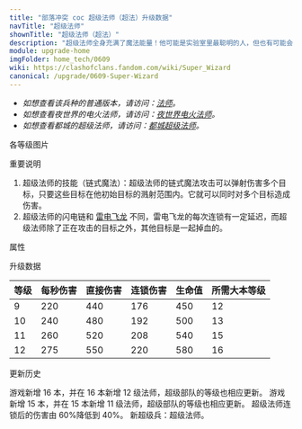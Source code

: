```yaml
---
title: "部落冲突 coc 超级法师（超法）升级数据"
navTitle: "超级法师"
shownTitle: "超级法师（超法）"
description: "超级法师全身充满了魔法能量！他可能是实验室里最聪明的人，但也有可能会把实验室炸上天。"
module: upgrade-home
imgFolder: home_tech/0609
wiki: https://clashofclans.fandom.com/wiki/Super_Wizard
canonical: /upgrade/0609-Super-Wizard
---
```


- *如想查看该兵种的普通版本，请访问：[法师](/upgrade/0006-Wizard)。*
- *如想查看夜世界的电火法师，请访问：[夜世界电火法师](/upgrade/100b-Electrofire-Wizard)。*
- *如想查看都城的超级法师，请访问：[都城超级法师](/upgrade/2005-Super-Wizard)。*

<UnitInfo :folder="$frontmatter.imgFolder" imgSrc="Super_Wizard_info.png" :imgAlt="$frontmatter.navTitle" :description="$frontmatter.description" />

<SmallTitle>各等级图片</SmallTitle>

<Panel>
    <UnitImgGroup :folder="$frontmatter.imgFolder">
        <UnitImg imgTitle="所有等级" imgSrc="Super_Wizard9.png" />
    </UnitImgGroup>
</Panel>

<SmallTitle>重要说明</SmallTitle>

1. 超级法师的技能（链式魔法）：超级法师的链式魔法攻击可以弹射伤害多个目标，只要这些目标在他初始目标的溅射范围内。它就可以同时对多个目标造成伤害。
2. 超级法师的闪电链和 [雷电飞龙](/upgrade/000c-Electro-Dragon) 不同，雷电飞龙的每次连锁有一定延迟，而超级法师除了正在攻击的目标之外，其他目标是一起掉血的。

<SmallTitle>属性</SmallTitle>

<UnitProperties>
    <UnitProperty pKey="攻击偏好" pValue="无" />
    <UnitProperty pKey="伤害类型" pValue="链式伤害" />
    <UnitProperty pKey="攻击的目标" pValue="地面和空中目标" />
    <UnitProperty pKey="占据人口" pValue="10" />
    <UnitProperty pKey="移动速度" pValue="2.5 格/秒" />
    <UnitProperty pKey="攻击速度" pValue="2 秒/次" />
    <UnitProperty pKey="攻击距离" pValue="3.5 格" />
    <UnitProperty pKey="连锁距离" pValue="3 格" />
    <UnitProperty pKey="最大目标数" pValue="10" />
    <UnitProperty pKey="连锁延迟" pValue="0.128 秒" />
    <UnitProperty pKey="连锁后保留的伤害" pValue="40%" />
    <UnitProperty pKey="最低法师等级" pValue="9" />
    <UnitProperty pKey="最低大本等级" pValue="12" />
    <UnitProperty pKey="强化费用" pValue="2.5 万黑油" />
    <UnitProperty pKey="强化有效期" pValue="3 天" />
    <UnitProperty pKey="训练时间" pValue="75" :isTrainingTime="true" />
</UnitProperties>

<SmallTitle>升级数据</SmallTitle>

<UnitTable>

| 等级 |  每秒伤害  | 直接伤害 | 连锁伤害 | 生命值 |所需大本等级|
| ---- |    ----   |  ----   |   ----  |  ----  |    ----   |
|   9  |    220    |   440   |   176   |   450  |     12    |
|  10  |    240    |   480   |   192   |   500  |     13    |
|  11  |    260    |   520   |   208   |   540  |     15    |
|  12  |    275    |   550   |   220   |   580  |     16    |
</UnitTable>

<SmallTitle>更新历史</SmallTitle>

<Timeline>
    <TimelineItem date="2023/12/12">
        <TimelineRow>游戏新增 16 本，并在 16 本新增 12 级法师，超级部队的等级也相应更新。</TimelineRow>
    </TimelineItem>
    <TimelineItem date="2022/10/10">
        <TimelineRow>游戏新增 15 本，并在 15 本新增 11 级法师，超级部队的等级也相应更新。</TimelineRow>
    </TimelineItem>
    <TimelineItem date="2021/01/20">
    <TimelineRow>超级法师连锁后的伤害由 60%降低到 40%。</TimelineRow>
    </TimelineItem>
    <TimelineItem date="2020/12/07">
    <TimelineRow>新超级兵：超级法师。</TimelineRow>
    </TimelineItem>
    <TimelineItem :historyBottom="true" />
</Timeline>